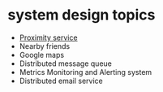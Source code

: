# system design topics

 -  [Proximity service](https://github.com/yhamuha/sys-des/blob/main/des/proximity%20service.pdf)
 - Nearby friends
 - Google maps
 - Distributed message queue
 - Metrics Monitoring and Alerting system
 - Distributed email service
 
